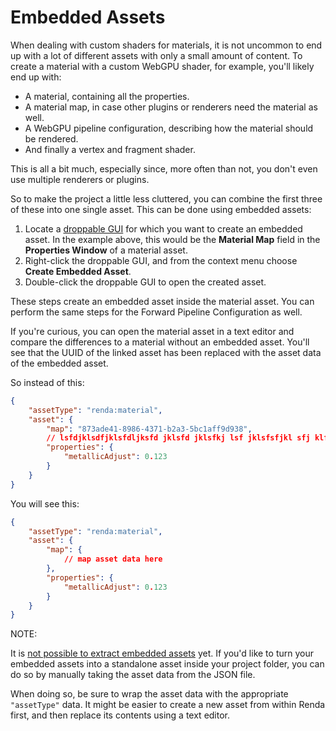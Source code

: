 # Embedded Assets

When dealing with custom shaders for materials, it is not uncommon to end up
with a lot of different assets with only a small amount of content. To create a
material with a custom WebGPU shader, for example, you'll likely end up with:

- A material, containing all the properties.
- A material map, in case other plugins or renderers need the material as well.
- A WebGPU pipeline configuration, describing how the material should be
  rendered.
- And finally a vertex and fragment shader.

This is all a bit much, especially since, more often than not, you don't even
use multiple renderers or plugins.

So to make the project a little less cluttered, you can combine the first three
of these into one single asset. This can be done using embedded assets:

1. Locate a [droppable GUI](../interface/droppable-gui.md) for which you want to
   create an embedded asset. In the example above, this would be the **Material
   Map** field in the **Properties Window** of a material asset.
2. Right-click the droppable GUI, and from the context menu choose **Create
   Embedded Asset**.
3. Double-click the droppable GUI to open the created asset.

These steps create an embedded asset inside the material asset. You can perform
the same steps for the Forward Pipeline Configuration as well.

If you're curious, you can open the material asset in a text editor and compare
the differences to a material without an embedded asset. You'll see that the
UUID of the linked asset has been replaced with the asset data of the embedded
asset.

So instead of this:

```json
{
	"assetType": "renda:material",
	"asset": {
		"map": "873ade41-8986-4371-b2a3-5bc1aff9d938",
		// lsfdjklsdfjklsfdljksfd jklsfd jklsfkj lsf jklsfsfjkl sfj klfsjkl sfk jlfsdjkl sdfkjl fsdjkl sdfjkl sdfjkl jkl fjkl sfjkl sfjkl sfjkl sfdjkl sfljk sfdjlk sfd
		"properties": {
			"metallicAdjust": 0.123
		}
	}
}
```

You will see this:

```json
{
	"assetType": "renda:material",
	"asset": {
		"map": {
			// map asset data here
		},
		"properties": {
			"metallicAdjust": 0.123
		}
	}
}
```

NOTE:

It is
[not possible to extract embedded assets](https://github.com/rendajs/Renda/issues/568)
yet. If you'd like to turn your embedded assets into a standalone asset inside
your project folder, you can do so by manually taking the asset data from the
JSON file.

When doing so, be sure to wrap the asset data with the appropriate `"assetType"`
data. It might be easier to create a new asset from within Renda first, and then
replace its contents using a text editor.
